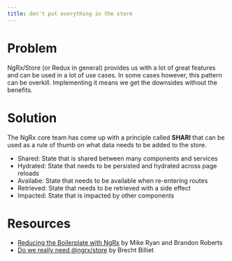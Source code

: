 ```yaml
---
title: don't put everything in the store
---
```


# Problem

NgRx/Store (or Redux in general) provides us with a lot of great features and can be used in a lot of use cases. In some cases however, this pattern can be overkill. Implementing it means we get the downsides without the benefits.

# Solution

The NgRx core team has come up with a principle called **SHARI** that can be used as a rule of thumb on what data needs to be added to the store.

- Shared: State that is shared between many components and services
- Hydrated: State that needs to be persisted and hydrated across page reloads
- Availabe: State that needs to be available when re-entering routes
- Retrieved: State that needs to be retrieved with a side effect
- Impacted: State that is impacted by other components

# Resources

- [Reducing the Boilerplate with NgRx](https://www.youtube.com/watch?v=t3jx0EC-Y3c) by Mike Ryan and Brandon Roberts
- [Do we really need @ngrx/store](https://blog.strongbrew.io/do-we-really-need-redux/) by Brecht Billiet
